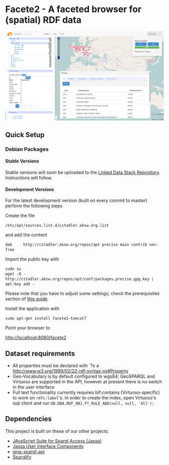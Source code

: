 # Facete2 - A faceted browser for (spatial) RDF data

![Screenshot](facete2-dissemination/images/screenshots/2014-09-24-facete2.png)



## Quick Setup

### Debian Packages

#### Stable Versions
Stable versions will soon be uploaded to the  [Linked Data Stack Repository](http://stack.linkeddata.org/). Instructions will follow.

#### Development Versions
For the latest development version (built on every commit to master) perform the following steps

Create the file

    /etc/apt/sources.list.d/cstadler.aksw.org.list

and add the content

    deb     http://cstadler.aksw.org/repos/apt precise main contrib non-free

Import the public key with

    sudo su
    wget -O - http://cstadler.aksw.org/repos/apt/conf/packages.precise.gpg.key | apt-key add -

Please note that you have to adjust some settings; check the prerequisites section of [this guide](https://github.com/AKSW/Sparqlify/tree/master/sparqlify-debian-tomcat7).

Install the application with

    sudo apt-get install facete2-tomcat7

Point your browser to

[http://localhost:8080/facete2](http://localhost:8080/facete2)


## Dataset requirements

* All properties must be declared with `?x a <http://www.w3.org/1999/02/22-rdf-syntax-ns#Property>
* Geo-Vocabulary is by default configured to wgs84; GeoSPARQL and Virtuoso are supported in the API, however at present there is no switch in the user interface
* Full text functionality currently requires bif:contains (Virtuoso-specific) to work on `rdfs:label`'s. In order to create the index, open Virtuoso's isql client and run `DB.DBA.RDF_OBJ_FT_RULE_ADD(null, null, 'All');`


## Dependencies

This project is built on these of our other projects:

* [JAvaScript Suite for Sparql Access (Jassa)](https://github.com/GeoKnow/Jassa)
* [Jassa User Interface Components](https://github.com/GeoKnow/Jassa-UI-Angular)
* [jena-sparql-api](https://github.com/AKSW/jena-sparql-api)
* [Sparqlify](https://github.com/AKSW/Sparqlify)

